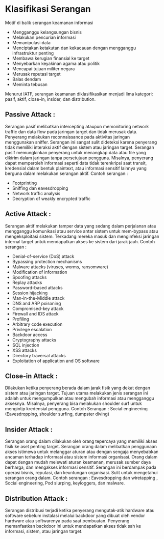 # Klasifikasi Serangan

Motif di balik serangan keamanan informasi 
* Mengganggu kelangsungan bisnis
* Melakukan pencurian informasi 
* Memanipulasi data 
* Menciptakan ketakutan dan kekacauan dengan mengganggu infrastruktur penting
* Membawa kerugian finansial ke target
* Menyebarkan keyakinan agama atau politik 
* Mencapai tujuan militer negara 
* Merusak reputasi target 
* Balas dendam 
* Meminta tebusan

Menurut IATF, serangan keamanan diklasifikasikan menjadi lima kategori: pasif, aktif, close-in, insider, dan distribution.

## Passive Attack : 
Serangan pasif melibatkan intercepting ataupun memonitoring network traffic dan data flow pada jaringan target dan tidak merusak data. Penyerang melakukan reconnaissance pada aktivitas jaringan menggunakan sniffer. Serangan ini sangat sulit dideteksi karena penyerang tidak memiliki interaksi aktif dengan sistem atau jaringan target. Serangan pasif memungkinkan penyerang untuk menangkap data atau file yang dikirim dalam jaringan tanpa persetujuan pengguna. Misalnya, penyerang dapat memperoleh informasi seperti data tidak terenkripsi saat transit, kredensial dalam bentuk plaintext, atau informasi sensitif lainnya yang berguna dalam melakukan serangan aktif.
Contoh serangan : 
* Footprinting
* Sniffing dan eavesdropping 
* Network traffic analysis 
* Decryption of weakly encrypted traffic

## Active Attack : 
Serangan aktif melakukan tamper data yang sedang dalam perjalanan atau mengganggu komunikasi atau service antar sistem untuk mem-bypass atau mengeksploitasi sistem. Terkadang mereka masuk dan  menginfeksi jaringan internal target untuk mendapatkan akses ke sistem dari jarak jauh.
Contoh serangan : 
* Denial-of-service (DoS) attack 
* Bypassing protection mechanisms 
* Malware attacks (viruses, worms, ransomware)
*  Modification of information 
* Spoofing attacks 
* Replay attacks
* Password-based attacks 
* Session hijacking
* Man-in-the-Middle attack
* DNS and ARP poisoning
* Compromised-key attack 
* Firewall and IDS attack 
* Profiling 
* Arbitrary code execution
* Privilege escalation 
* Backdoor access 
* Cryptography attacks 
* SQL injection 
* XSS attacks 
* Directory traversal attacks
* Exploitation of application and OS software

## Close-in Attack :
Dilakukan ketika penyerang berada dalam jarak fisik yang dekat dengan sistem atau jaringan target. Tujuan utama melakukan jenis serangan ini adalah untuk mengumpulkan atau mengubah informasi atau mengganggu aksesnya. Misalnya, penyerang bisa melakukan shoulder surf untuk mengintip kredensial pengguna. Contoh Serangan : Social engineering (Eavesdropping, shoulder surfing, dumpster diving)

## Insider Attack :
Serangan orang dalam dilakukan oleh orang tepercaya yang memiliki akses fisik ke aset penting target. Serangan orang dalam melibatkan penggunaan akses istimewa untuk melanggar aturan atau dengan sengaja menyebabkan ancaman terhadap informasi atau sistem informasi organisasi. Orang dalam dapat dengan mudah melewati aturan keamanan, merusak sumber daya berharga, dan mengakses informasi sensitif. Serangan ini berdampak pada operasi bisnis, reputasi, dan keuntungan organisasi. Sulit untuk mengetahui serangan orang dalam. Contoh serangan : Eavesdropping dan wiretapping , Social engineering, Pod slurping,  keyloggers, dan malware.

## Distribution Attack :
Serangan distribusi terjadi ketika penyerang mengutak-atik hardware atau software sebelum instalasi melalui backdoor yang dibuat oleh vendor hardware atau softwarenya pada saat pembuatan. Penyerang memanfaatkan backdoor ini untuk mendapatkan akses tidak sah ke informasi, sistem, atau jaringan target.